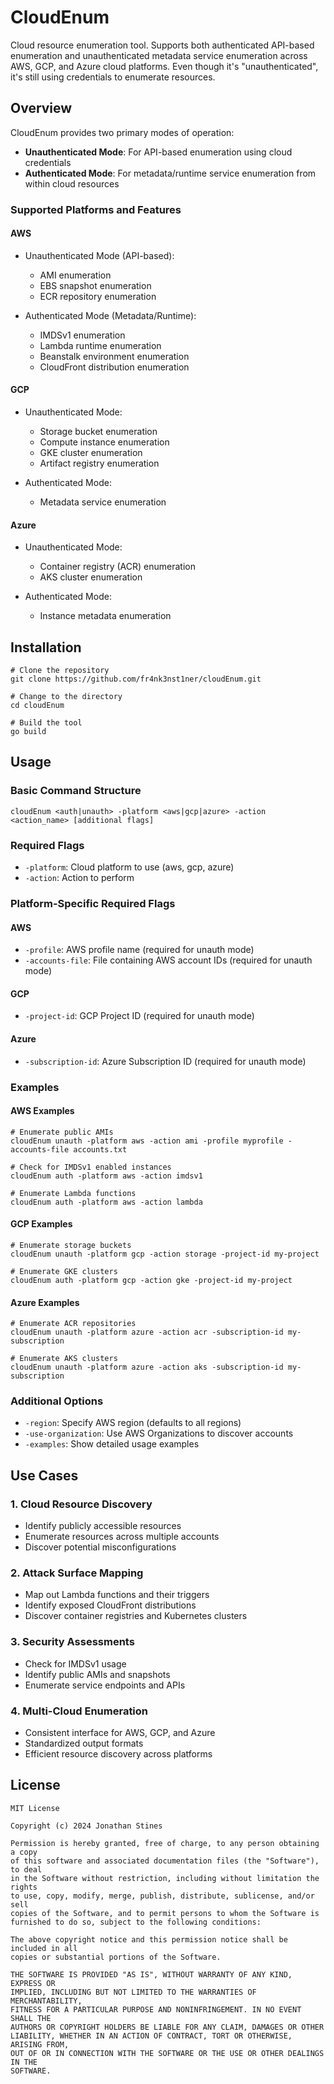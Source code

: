# CloudEnum

Cloud resource enumeration tool. Supports both authenticated API-based enumeration and unauthenticated metadata service enumeration across AWS, GCP, and Azure cloud platforms. Even though it's "unauthenticated", it's still using credentials to enumerate resources.

## Overview

CloudEnum provides two primary modes of operation:
- **Unauthenticated Mode**: For API-based enumeration using cloud credentials
- **Authenticated Mode**: For metadata/runtime service enumeration from within cloud resources

### Supported Platforms and Features

#### AWS
- Unauthenticated Mode (API-based):
  - AMI enumeration
  - EBS snapshot enumeration
  - ECR repository enumeration

- Authenticated Mode (Metadata/Runtime):
  - IMDSv1 enumeration
  - Lambda runtime enumeration
  - Beanstalk environment enumeration
  - CloudFront distribution enumeration

#### GCP
- Unauthenticated Mode:
  - Storage bucket enumeration
  - Compute instance enumeration
  - GKE cluster enumeration
  - Artifact registry enumeration

- Authenticated Mode:
  - Metadata service enumeration

#### Azure
- Unauthenticated Mode:
  - Container registry (ACR) enumeration
  - AKS cluster enumeration

- Authenticated Mode:
  - Instance metadata enumeration

## Installation

```
# Clone the repository
git clone https://github.com/fr4nk3nst1ner/cloudEnum.git

# Change to the directory
cd cloudEnum

# Build the tool
go build
```

## Usage

### Basic Command Structure
```
cloudEnum <auth|unauth> -platform <aws|gcp|azure> -action <action_name> [additional flags]
```

### Required Flags
- `-platform`: Cloud platform to use (aws, gcp, azure)
- `-action`: Action to perform

### Platform-Specific Required Flags
#### AWS
- `-profile`: AWS profile name (required for unauth mode)
- `-accounts-file`: File containing AWS account IDs (required for unauth mode)

#### GCP
- `-project-id`: GCP Project ID (required for unauth mode)

#### Azure
- `-subscription-id`: Azure Subscription ID (required for unauth mode)

### Examples

#### AWS Examples
```
# Enumerate public AMIs
cloudEnum unauth -platform aws -action ami -profile myprofile -accounts-file accounts.txt

# Check for IMDSv1 enabled instances
cloudEnum auth -platform aws -action imdsv1

# Enumerate Lambda functions
cloudEnum auth -platform aws -action lambda
```

#### GCP Examples
```
# Enumerate storage buckets
cloudEnum unauth -platform gcp -action storage -project-id my-project

# Enumerate GKE clusters
cloudEnum auth -platform gcp -action gke -project-id my-project
```

#### Azure Examples
```
# Enumerate ACR repositories
cloudEnum unauth -platform azure -action acr -subscription-id my-subscription

# Enumerate AKS clusters
cloudEnum unauth -platform azure -action aks -subscription-id my-subscription
```

### Additional Options
- `-region`: Specify AWS region (defaults to all regions)
- `-use-organization`: Use AWS Organizations to discover accounts
- `-examples`: Show detailed usage examples

## Use Cases

### 1. Cloud Resource Discovery
- Identify publicly accessible resources
- Enumerate resources across multiple accounts
- Discover potential misconfigurations

### 2. Attack Surface Mapping
- Map out Lambda functions and their triggers
- Identify exposed CloudFront distributions
- Discover container registries and Kubernetes clusters

### 3. Security Assessments
- Check for IMDSv1 usage
- Identify public AMIs and snapshots
- Enumerate service endpoints and APIs

### 4. Multi-Cloud Enumeration
- Consistent interface for AWS, GCP, and Azure
- Standardized output formats
- Efficient resource discovery across platforms


## License
```
MIT License

Copyright (c) 2024 Jonathan Stines

Permission is hereby granted, free of charge, to any person obtaining a copy
of this software and associated documentation files (the "Software"), to deal
in the Software without restriction, including without limitation the rights
to use, copy, modify, merge, publish, distribute, sublicense, and/or sell
copies of the Software, and to permit persons to whom the Software is
furnished to do so, subject to the following conditions:

The above copyright notice and this permission notice shall be included in all
copies or substantial portions of the Software.

THE SOFTWARE IS PROVIDED "AS IS", WITHOUT WARRANTY OF ANY KIND, EXPRESS OR
IMPLIED, INCLUDING BUT NOT LIMITED TO THE WARRANTIES OF MERCHANTABILITY,
FITNESS FOR A PARTICULAR PURPOSE AND NONINFRINGEMENT. IN NO EVENT SHALL THE
AUTHORS OR COPYRIGHT HOLDERS BE LIABLE FOR ANY CLAIM, DAMAGES OR OTHER
LIABILITY, WHETHER IN AN ACTION OF CONTRACT, TORT OR OTHERWISE, ARISING FROM,
OUT OF OR IN CONNECTION WITH THE SOFTWARE OR THE USE OR OTHER DEALINGS IN THE
SOFTWARE.
```
